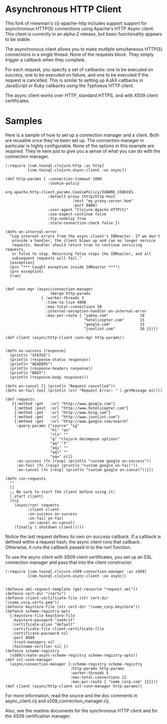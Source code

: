 # Asynchronous HTTP Client #

This fork of rnewman's clj-apache-http includes support support for 
asynchronous HTTP(S) connections using Apache's HTTP Async client.
This client is currently in an alpha-2 release, but basic functionality 
appears to be stable.

The asynchronous client allows you to make multiple simultaneous HTTP(S) 
connections in a single thread. None of the requests block. They simply
trigger a callback when they complete.

For each request, you specify a set of callbacks: one to be executed on 
success, one to be executed on failure, and one to be executed if the 
request is cancelled. This is similar to setting up AJAX callbacks in 
JavaScript or Ruby callbacks using the Typhoeus HTTP client.

The async client works over HTTP, standard HTTPS, and with X509 client 
certificates.

# Samples #

Here is a sample of how to set up a connection manager and a client. Both
are reusable once they've been set up. The connection manager in particular
is highly configurable. None of the options in this example are required.
They're here just to give you a sense of what you can do with the connection
manager.

    (:require [com.twinql.clojure.http :as http]
              [com.twinql.clojure.async-client :as async])

    (def http-params { :connection-timeout 1000 
                       :cookie-policy 
                        org.apache.http.client.params.CookiePolicy/IGNORE_COOKIES
                       :default-proxy (http/http-host
                                  :host "my.proxy-server.kom"
                                  :port 8888)
                       :user-agent "Clojure-Apache HTTP(S)"
                       :use-expect-continue false 
                       :tcp-nodelay true 
                       :stale-connection-check false })

    (defn on-internal-error
      "Log internal errors from the async client's IOReactor. If we don't 
       provide a handler, the client blows up and can no longer service 
       requests. Handler should return true to continue servicing requests, 
       or false to stop. Returning false stops the IOReactor, and all 
       subsequent requests will fail."
      [exception]
      (prn "*** Caught exception inside IOReactor ***")
  	  (prn exception)
  	  true)
    
    
    (def conn-mgr (async/connection-manager
	  					(merge http-params
	   				{ :worker-threads 3
	    			  :time-to-live 4000
                      :max-total-connections 50
					  :internal-exception-handler on-internal-error
                      :max-per-route { "yahoo.com"              10 
                                       "hotelicopter.com"       15
                                       "google.com"             15 
                                       "jsonlint.com"           10 }})))
    
    (def client (async/http-client conn-mgr http-params))
    
    
    (defn on-success [response]
      (println "STATUS")
      (println (response-status response))
      (println "HEADERS")
      (println (response-headers response))
      (println "BODY")
      (println (response-body response)))

    (defn on-cancel [] (println "Request cancelled"))
    (defn on-fail [ex] (println (str "Request Error: " (.getMessage ex))))
    
    (def requests
       [{:method :get   :url "http://www.google.com"}
        {:method :post  :url "http://www.hotelicopter.com"}
        {:method :get   :url "http://www.bing.com"}
        {:method :get   :url "http://www.jsonlint.com"}
        {:method :get   :url "http://www.google.com/search"
         :query-params {"source" "ig"
                        "hl" "en"
                        "rlz" ""
                        "q" "clojure decompose options"
                        "aq" "f"
                        "aqi" ""
                        "aql" ""
                        "oq=" nil}
         :on-success (fn [resp] (println "custom google on-success"))
         :on-fail (fn [resp] (println "custom google on-fail"))
         :on-cancel (fn [resp] (println "custom google on-cancel"))}])
    
    (defn run-requests
      ""
      []
      ;; Be sure to start the client before using it!
      (.start client)
      (try
        (async/run! requests
              :client client
              :on-success on-success
              :on-fail on-fail
              :on-cancel on-cancel)
        (finally (.shutdown client)))))


Notice the last request defines its own on-success callback. If a callback is
defined within a request hash, the async client runs that callback. Otherwise,
it runs the callback passed in to the run! function. 

To use the async client with X509 client certificates, you set up an SSL
connection manager and pass that into the client constructor.

    (:require [com.twinql.clojure.x509-connection-manager :as x509]
              [com.twinql.clojure.async-client :as async])
   

    (defonce xml-request-template (get-resource "request.xml"))
    (defonce cert-dir "/certs")
    (defonce client-certificate-file (str cert-dir "/some_corp.certs.pem"))
    (defonce keystore-file (str cert-dir "/some_corp.keystore"))
    (defonce scheme-registry-opts
      {:keystore-file keystore-file
       :keystore-password "seekrit"
       :certificate-alias "default"
       :certificate-file client-certificate-file
       :certificate-password nil
       :port 8989
       :trust-managers nil
       :hostname-verifier nil })
    (defonce scheme-registry
      (x509/create-async-scheme-registry scheme-registry-opts))
    (def ssl-conn-manager
      (async/connection-manager {:scheme-registry scheme-registry
                                 :http-params http-params
                                 :worker-threads 5
                                 :max-total-connections 12
                                 :max-per-route { "some_corp.com" 12}}))
    (def client (async/http-client ssl-conn-manager http-params))


For more information, read the source and the doc comments in async_client.clj
and x509_connection_manager.clj.

Also, see the readme documents for the synchronous HTTP client and for the
X509 certification manager.

